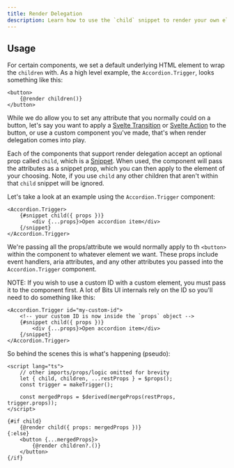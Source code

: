 ```yaml
---
title: Render Delegation
description: Learn how to use the `child` snippet to render your own elements.
---
```


## Usage

For certain components, we set a default underlying HTML element to wrap the `children` with. As a high level example, the `Accordion.Trigger`, looks something like this:

```svelte
<button>
	{@render children()}
</button>
```

While we do allow you to set any attribute that you normally could on a button, let's say you want to apply a [Svelte Transition](https://svelte.dev/docs#transition) or [Svelte Action](https://svelte.dev/docs#use_action) to the button, or use a custom component you've made, that's when render delegation comes into play.

Each of the components that support render delegation accept an optional prop called `child`, which is a [Snippet](https://svelte.dev). When used, the component will pass the attributes as a snippet prop, which you can then apply to the element of your choosing. Note, if you use `child` any other children that aren't within that `child` snippet will be ignored.

Let's take a look at an example using the `Accordion.Trigger` component:

```svelte
<Accordion.Trigger>
	{#snippet child({ props })}
		<div {...props}>Open accordion item</div>
	{/snippet}
</Accordion.Trigger>
```

We're passing all the props/attribute we would normally apply to th `<button>` within the component to whatever element we want. These props include event handlers, aria attributes, and any other attributes you passed into the `Accordion.Trigger` component.

NOTE: If you wish to use a custom ID with a custom element, you must pass it to the component first. A lot of Bits UI internals rely on the ID so you'll need to do something like this:

```svelte
<Accordion.Trigger id="my-custom-id">
	<!-- your custom ID is now inside the `props` object -->
	{#snippet child({ props })}
		<div {...props}>Open accordion item</div>
	{/snippet}
</Accordion.Trigger>
```

So behind the scenes this is what's happening (pseudo):

```svelte
<script lang="ts">
	// other imports/props/logic omitted for brevity
	let { child, children, ...restProps } = $props();
	const trigger = makeTrigger();

	const mergedProps = $derived(mergeProps(restProps, trigger.props));
</script>

{#if child}
	{@render child({ props: mergedProps })}
{:else}
	<button {...mergedProps}>
		{@render children?.()}
	</button>
{/if}
```
